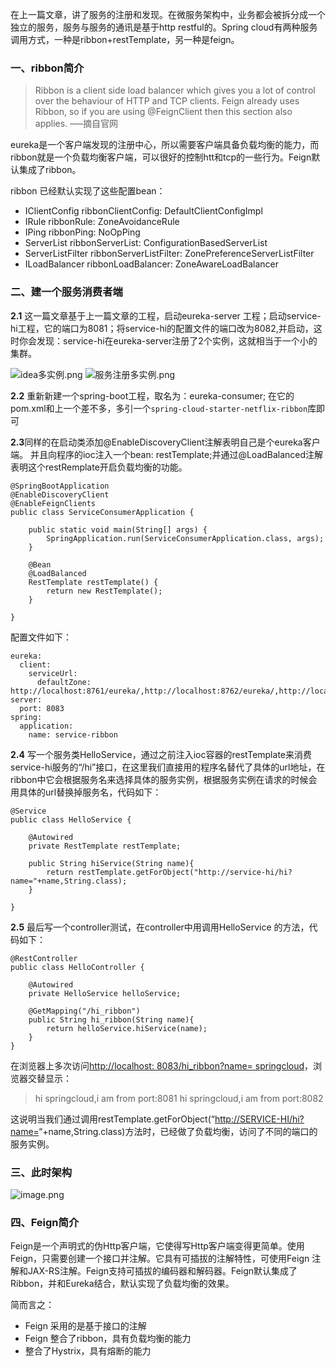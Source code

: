 在上一篇文章，讲了服务的注册和发现。在微服务架构中，业务都会被拆分成一个独立的服务，服务与服务的通讯是基于http restful的。Spring cloud有两种服务调用方式，一种是ribbon+restTemplate，另一种是feign。
### 一、ribbon简介
>Ribbon is a client side load balancer which gives you a lot of control over the behaviour of HTTP and TCP clients. Feign already uses Ribbon, so if you are using @FeignClient then this section also applies.
—–摘自官网

eureka是一个客户端发现的注册中心，所以需要客户端具备负载均衡的能力，而ribbon就是一个负载均衡客户端，可以很好的控制htt和tcp的一些行为。Feign默认集成了ribbon。

ribbon 已经默认实现了这些配置bean：
* IClientConfig ribbonClientConfig: DefaultClientConfigImpl
* IRule ribbonRule: ZoneAvoidanceRule
* IPing ribbonPing: NoOpPing
* ServerList ribbonServerList: ConfigurationBasedServerList
* ServerListFilter ribbonServerListFilter: ZonePreferenceServerListFilter
* ILoadBalancer ribbonLoadBalancer: ZoneAwareLoadBalancer

### 二、建一个服务消费者端
**2.1** 这一篇文章基于上一篇文章的工程，启动eureka-server 工程；启动service-hi工程，它的端口为8081；将service-hi的配置文件的端口改为8082,并启动，这时你会发现：service-hi在eureka-server注册了2个实例，这就相当于一个小的集群。

![idea多实例.png](https://gitee.com/coderzc/blogimage/raw/master/20210820160318.png)
![服务注册多实例.png](https://gitee.com/coderzc/blogimage/raw/master/20210820162759.png)

**2.2** 重新新建一个spring-boot工程，取名为：eureka-consumer;
在它的pom.xml和上一个差不多，多引一个`spring-cloud-starter-netflix-ribbon`库即可

**2.3**同样的在启动类添加@EnableDiscoveryClient注解表明自己是个eureka客户端。  并且向程序的ioc注入一个bean: restTemplate;并通过@LoadBalanced注解表明这个restRemplate开启负载均衡的功能。
```
@SpringBootApplication
@EnableDiscoveryClient
@EnableFeignClients
public class ServiceConsumerApplication {

    public static void main(String[] args) {
        SpringApplication.run(ServiceConsumerApplication.class, args);
    }

    @Bean
    @LoadBalanced
    RestTemplate restTemplate() {
        return new RestTemplate();
    }

}
```
配置文件如下：
```
eureka:
  client:
    serviceUrl:
      defaultZone: http://localhost:8761/eureka/,http://localhost:8762/eureka/,http://localhost:8763/eureka/
server:
  port: 8083
spring:
  application:
    name: service-ribbon
```
**2.4** 写一个服务类HelloService，通过之前注入ioc容器的restTemplate来消费service-hi服务的“/hi”接口，在这里我们直接用的程序名替代了具体的url地址，在ribbon中它会根据服务名来选择具体的服务实例，根据服务实例在请求的时候会用具体的url替换掉服务名，代码如下：
```
@Service
public class HelloService {

    @Autowired
    private RestTemplate restTemplate;

    public String hiService(String name){
        return restTemplate.getForObject("http://service-hi/hi?name="+name,String.class);
    }

}
```
**2.5** 最后写一个controller测试，在controller中用调用HelloService 的方法，代码如下：
```
@RestController
public class HelloController {

    @Autowired
    private HelloService helloService;

    @GetMapping("/hi_ribbon")
    public String hi_ribbon(String name){
        return helloService.hiService(name);
    }
}
```
在浏览器上多次访问[http://localhost: 8083/hi_ribbon?name= springcloud](http://localhost:8083/hi_ribbon?name=springcloud)，浏览器交替显示：
>hi springcloud,i am from port:8081
  hi springcloud,i am from port:8082

这说明当我们通过调用restTemplate.getForObject(“[http://SERVICE-HI/hi?name=](http://service-hi/hi?name=)“+name,String.class)方法时，已经做了负载均衡，访问了不同的端口的服务实例。

### 三、此时架构
![image.png](https://gitee.com/coderzc/blogimage/raw/master/20210820160331.png)

### 四、Feign简介
Feign是一个声明式的伪Http客户端，它使得写Http客户端变得更简单。使用Feign，只需要创建一个接口并注解。它具有可插拔的注解特性，可使用Feign 注解和JAX-RS注解。Feign支持可插拔的编码器和解码器。Feign默认集成了Ribbon，并和Eureka结合，默认实现了负载均衡的效果。

简而言之：
* Feign 采用的是基于接口的注解
* Feign 整合了ribbon，具有负载均衡的能力
* 整合了Hystrix，具有熔断的能力